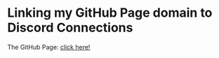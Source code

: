 # Linking my GitHub Page domain to Discord Connections
<p>The GitHub Page: <a href="https://jacobnicked.github.io">click here!</a></p>
